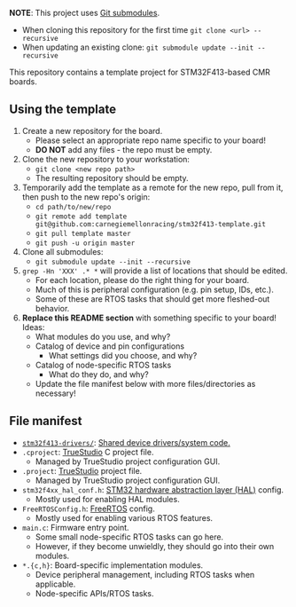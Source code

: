 **NOTE**: This project uses [Git submodules][submodules].
- When cloning this repository for the first time `git clone <url> --recursive`
- When updating an existing clone: `git submodule update --init --recursive`

This repository contains a template project for STM32F413-based CMR boards.

<!-- XXX Edit the title and section description for your board! -->

[submodules]: https://git-scm.com/book/en/v2/Git-Tools-Submodules

## Using the template

1. Create a new repository for the board.
    - Please select an appropriate repo name specific to your board!
    - **DO NOT** add any files - the repo must be empty.
2. Clone the new repository to your workstation:
    - `git clone <new repo path>`
    - The resulting repository should be empty.
3. Temporarily add the template as a remote for the new repo, pull from it, then
   push to the new repo's origin:
    - `cd path/to/new/repo`
    - `git remote add template git@github.com:carnegiemellonracing/stm32f413-template.git`
    - `git pull template master`
    - `git push -u origin master`
4. Clone all submodules:
    - `git submodule update --init --recursive`
5. `grep -Hn 'XXX' .* *` will provide a list of locations that should be edited.
    - For each location, please do the right thing for your board.
    - Much of this is peripheral configuration (e.g. pin setup, IDs, etc.).
    - Some of these are RTOS tasks that should get more fleshed-out behavior.
6. **Replace this README section** with something specific to your board! Ideas:
    - What modules do you use, and why?
    - Catalog of device and pin configurations
        - What settings did you choose, and why?
    - Catalog of node-specific RTOS tasks
        - What do they do, and why?
    - Update the file manifest below with more files/directories as necessary!

<!-- XXX Edit this section as described above! -->

## File manifest

- [`stm32f413-drivers/`][drivers]: [Shared device drivers/system code.][drivers]
- `.cproject`: [TrueStudio][truestudio] C project file.
    - Managed by TrueStudio project configuration GUI.
- `.project`: [TrueStudio][truestudio] project file.
    - Managed by TrueStudio project configuration GUI.
- `stm32f4xx_hal_conf.h`: [STM32 hardware abstraction layer (HAL)][hal] config.
    - Mostly used for enabling HAL modules.
- `FreeRTOSConfig.h`: [FreeRTOS][freertos] config.
    - Mostly used for enabling various RTOS features.
- `main.c`: Firmware entry point.
    - Some small node-specific RTOS tasks can go here.
    - However, if they become unwieldly, they should go into their own modules.
- `*.{c,h}`: Board-specific implementation modules.
    - Device peripheral management, including RTOS tasks when applicable.
    - Node-specific APIs/RTOS tasks.

[drivers]: https://github.com/carnegiemellonracing/stm32f413-drivers
[truestudio]: https://atollic.com/truestudio/
[hal]: https://www.st.com/en/embedded-software/stm32cubef4.html
[freertos]: https://freertos.org/


